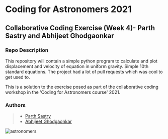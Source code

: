 # Coding for Astronomers 2021

## Collaborative Coding Exercise (Week 4)- Parth Sastry and Abhijeet Ghodgaonkar

### Repo Description

This repository will contain a simple python program to calculate and plot displacement and velocity of equation in uniform gravity. Simple 10th standard equations. The project had a lot of pull requests which was cool to get used to.
 
This is a solution to the exercise posed as part of the collaborative coding workshop in the 'Coding for Astronomers course' 2021.

### Authors
> - [Parth Sastry](https://github.com/parthsastry)
> - [Abhijeet Ghodgaonkar](https://github.com/abunickabhi)


![astronomers](https://user-images.githubusercontent.com/30502703/128455438-27723fc6-e74f-4306-bbe7-acabb3af4d92.png)


